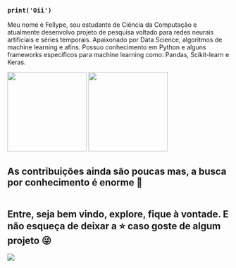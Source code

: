 ### `print('Oii')`

Meu nome é Fellype, sou estudante de Ciência da Computação e atualmente desenvolvo projeto de pesquisa voltado para redes neurais artificiais e séries temporais.
Apaixonado por Data Science, algoritmos de machine learning e afins. Possuo conhecimento em Python e alguns frameworks específicos para machine learning como: Pandas, Scikit-learn e Keras.

<div>
  <img height="180em" src="https://github-readme-stats.vercel.app/api?username=fellypesb&show_icons=true&theme=dracula&include_all_commits=true&count_private=true"/>
  <img height="180em" src="https://github-readme-stats.vercel.app/api/top-langs/?username=fellypesb&layout=compact&langs_count=16&theme=dracula"/>
</div>

  ## As contribuições ainda são poucas mas, a busca por conhecimento é enorme :purple_heart:

![]() 

## Entre, seja bem vindo, explore, fique à vontade. E não esqueça de deixar a :star: caso goste de algum projeto :stuck_out_tongue_winking_eye:

<div>
<a href="https://www.linkedin.com/in/fellypesb" target="_blank"><img src="https://img.shields.io/badge/-LinkedIn-%230077B5?style=for-the-badge&logo=linkedin&logoColor=white" target="_blank"></a> 
</div>


